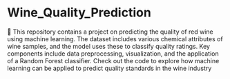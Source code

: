 # Wine_Quality_Prediction

🍷 This repository contains a project on predicting the quality of red wine using machine learning. The dataset includes various chemical attributes of wine samples, and the model uses these to classify quality ratings. Key components include data preprocessing, visualization, and the application of a Random Forest classifier. Check out the code to explore how machine learning can be applied to predict quality standards in the wine industry
